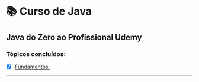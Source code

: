 # :books: Curso de Java
## Java do Zero ao Profissional Udemy
### Tópicos concluídos:
- [x] [Fundamentos.](https://github.com/PedroSantana2/curso-java-udemy/tree/main/Fundamentos)
---

